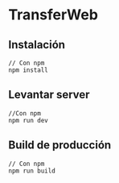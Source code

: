 # TransferWeb


## Instalación

```
// Con npm
npm install

```

## Levantar server

```
//Con npm
npm run dev
```

## Build de producción 

```
// Con npm
npm run build
```